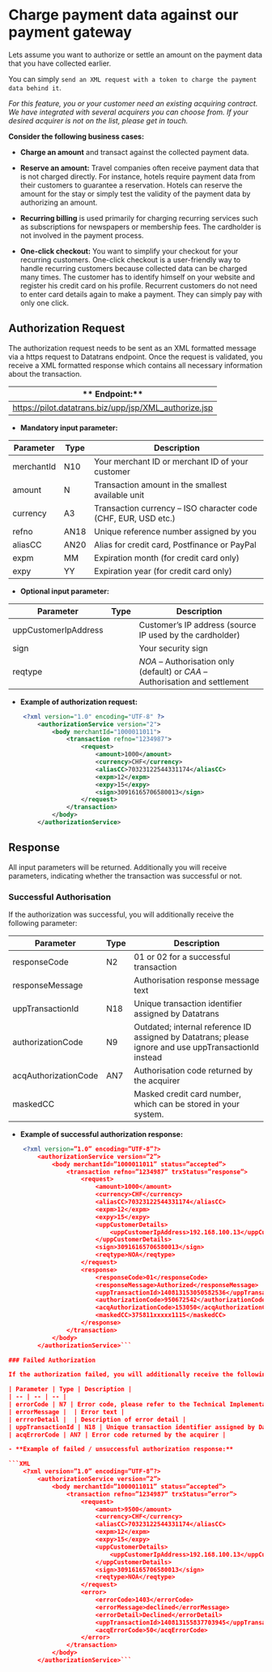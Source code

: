 # Charge payment data against our payment gateway

Lets assume you want to authorize or settle an amount on the payment data that you have collected earlier. 

You can simply ```send an XML request with a token to charge the payment data behind it```. 

*For this feature, you or your customer need an existing acquiring contract. We have integrated with several acquirers you can choose from. If your desired acquirer is not on the list, please get in touch.*

**Consider the following business cases:**

- **Charge an amount** and transact against the collected payment data.

- **Reserve an amount:** Travel companies often receive payment data that is not charged directly. For instance, hotels require payment data from their customers to guarantee a reservation. Hotels can reserve the amount for the stay or simply test the validity of the payment data by authorizing an amount.

- **Recurring billing** is used primarily for charging recurring services such as subscriptions for newspapers or membership fees. The cardholder is not involved in the payment process.

- **One-click checkout:** You want to simplify your checkout for your recurring customers. One-click checkout is a user-friendly way to handle recurring customers because collected data can be charged many times. The customer has to identify himself on your website and register his credit card on his profile.  Recurrent customers do not need to enter card details again to make a payment. They can simply pay with only one click.



## Authorization Request

The authorization request needs to be sent as an XML formatted message via a https request to Datatrans endpoint. Once the request is validated, you receive a XML formatted response which contains all necessary information about the transaction. 

| ** Endpoint:** |
| -- |
| https://pilot.datatrans.biz/upp/jsp/XML_authorize.jsp|

- **Mandatory input parameter:**

| Parameter | Type | Description |
| -- | -- | -- |
| merchantId | N10 | Your merchant ID or merchant ID of your customer |
| amount | N | Transaction amount in the smallest available unit |
| currency | A3 | Transaction currency – ISO character code (CHF, EUR, USD etc.) |
| refno | AN18 | Unique reference number assigned by you|
| aliasCC | AN20 | Alias for credit card, Postfinance or PayPal |
| expm | MM | Expiration month (for credit card only) |
| expy | YY | Expiration year (for credit card only) |


- **Optional input parameter:**

| Parameter | Type | Description |
| -- | -- | -- |
| uppCustomerIpAddress |  | Customer’s IP address (source IP used by the cardholder) |
| sign |  | Your security sign |
| reqtype |  | *NOA* – Authorisation only (default) or *CAA* – Authorisation and settlement |



- **Example of authorization request:**

```XML
    <?xml version="1.0" encoding="UTF-8" ?>
        <authorizationService version="2">
            <body merchantId="1000011011">
                <transaction refno="1234987">
                    <request>
                        <amount>1000</amount>
                        <currency>CHF</currency>
                        <aliasCC>70323122544331174</aliasCC>
                        <expm>12</expm>
                        <expy>15</expy>
                        <sign>30916165706580013</sign>
                    </request>
                </transaction>
            </body>
        </authorizationService>
```

## Response 

All input parameters will be returned. Additionally you will receive parameters, indicating whether the
transaction was successful or not.


### Successful Authorisation

If the authorization was successful, you will additionally receive the following parameter:

| Parameter | Type | Description |
| -- | -- | -- |
| responseCode | N2 | 01 or 02 for a successful transaction |
| responseMessage |  | Authorisation response message text |
| uppTransactionId | N18 | Unique transaction identifier assigned by Datatrans |
| authorizationCode | N9 | Outdated; internal reference ID assigned by Datatrans; please ignore and use uppTransactionId instead |
| acqAuthorizationCode | AN7 | Authorisation code returned by the acquirer |
| maskedCC |  | Masked credit card number, which can be stored in your system. |

- **Example of successful authorization response:**

```XML
    <?xml version=”1.0” encoding=”UTF-8”?>
        <authorizationService version=”2”>
            <body merchantId=”1000011011” status=”accepted”>
                <transaction refno=”1234987” trxStatus=”response”>
                    <request>
                        <amount>1000</amount>
                        <currency>CHF</currency>
                        <aliasCC>70323122544331174</aliasCC>
                        <expm>12</expm>
                        <expy>15</expy>
                        <uppCustomerDetails>
                            <uppCustomerIpAddress>192.168.100.13</uppCustomerIpAddress>
                        </uppCustomerDetails>
                        <sign>30916165706580013</sign>
                        <reqtype>NOA</reqtype>
                    </request>
                    <response>
                        <responseCode>01</responseCode>
                        <responseMessage>Authorized</responseMessage>
                        <uppTransactionId>140813153050582536</uppTransactionId>
                        <authorizationCode>950672542</authorizationCode>
                        <acqAuthorizationCode>153050</acqAuthorizationCode>
                        <maskedCC>375811xxxxx1115</maskedCC>
                    </response>
                </transaction>
            </body>
        </authorizationService>```

### Failed Authorization

If the authorization failed, you will additionally receive the following error parameter:

| Parameter | Type | Description |
| -- | -- | -- |
| errorCode | N7 | Error code, please refer to the Technical Implementation Guide for the response code list |
| errorMessage |  | Error text |
| errrorDetail |  | Description of error detail |
| uppTransactionId | N18 | Unique transaction identifier assigned by Datatrans |
| acqErrorCode | AN7 | Error code returned by the acquirer |

- **Example of failed / unsuccessful authorization response:**

```XML
    <?xml version=”1.0” encoding=”UTF-8”?>
        <authorizationService version=”2”>
            <body merchantId=”1000011011” status=”accepted”>
                <transaction refno=”1234987” trxStatus=”error”>
                    <request>
                        <amount>9500</amount>
                        <currency>CHF</currency>
                        <aliasCC>70323122544331174</aliasCC>
                        <expm>12</expm>
                        <expy>15</expy>
                        <uppCustomerDetails>
                            <uppCustomerIpAddress>192.168.100.13</uppCustomerIpAddress>
                        </uppCustomerDetails>
                        <sign>30916165706580013</sign>
                        <reqtype>NOA</reqtype>
                    </request>
                    <error>
                        <errorCode>1403</errorCode>
                        <errorMessage>declined</errorMessage>
                        <errorDetail>Declined</errorDetail>
                        <uppTransactionId>140813155837703945</uppTransactionId>
                        <acqErrorCode>50</acqErrorCode>
                    </error>
                </transaction>
            </body>
        </authorizationService>```
